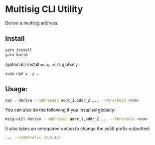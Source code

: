 # Multisig CLI Utility

Derive a multisig address.

## Install

```bash
yarn install
yarn build
```

(optional:) install `msig-util` globally

```bash
sudo npm i -g .
```

## Usage:

```bash
npx . derive --addresses addr_1,addr_2,... --threshold <num>
```

You can also do the following if you installed globally:

```bash
msig-util derive --addresses addr_1,addr_2,... --threshold <num>
```

It also takes an unrequired option to change the ss58 prefix outputted:

```zsh
... --ss58Prefix [0,2,42]
```
